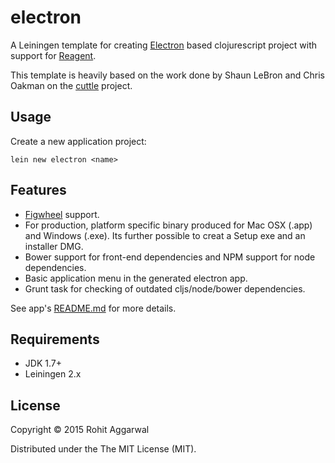 # electron

A Leiningen template for creating [Electron](https://github.com/atom/electron) based clojurescript project with support for [Reagent](https://reagent-project.github.io/).

This template is heavily based on the work done by Shaun LeBron and Chris Oakman on the [cuttle](https://github.com/oakmac/cuttle) project.

## Usage

Create a new application project:

```
lein new electron <name>
```

## Features

* [Figwheel](https://github.com/bhauman/lein-figwheel) support.
* For production, platform specific binary produced for Mac OSX (.app) and Windows (.exe). Its further possible to creat a Setup exe and an installer DMG.
* Bower support for front-end dependencies and NPM support for node dependencies.
* Basic application menu in the generated electron app.
* Grunt task for checking of outdated cljs/node/bower dependencies.

See app's [README.md](/resources/leiningen/new/electron/README.md) for more details.

## Requirements

* JDK 1.7+
* Leiningen 2.x

## License

Copyright © 2015 Rohit Aggarwal

Distributed under the The MIT License (MIT).


